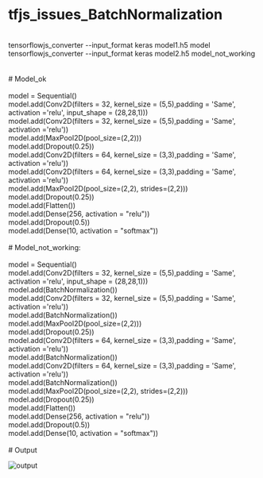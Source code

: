 # tfjs_issues_BatchNormalization
</br>
tensorflowjs_converter --input_format keras model1.h5 model </br>
tensorflowjs_converter --input_format keras model2.h5 model_not_working
</br>
</br>
</br>
# Model_ok<br>
</br>
model = Sequential()</br>
model.add(Conv2D(filters = 32, kernel_size = (5,5),padding = 'Same', 
                 activation ='relu', input_shape = (28,28,1)))</br>
model.add(Conv2D(filters = 32, kernel_size = (5,5),padding = 'Same', 
                 activation ='relu'))</br>
model.add(MaxPool2D(pool_size=(2,2)))</br>
model.add(Dropout(0.25))</br>
model.add(Conv2D(filters = 64, kernel_size = (3,3),padding = 'Same', 
                 activation ='relu'))</br>
model.add(Conv2D(filters = 64, kernel_size = (3,3),padding = 'Same', 
                 activation ='relu'))</br>
model.add(MaxPool2D(pool_size=(2,2), strides=(2,2)))</br>
model.add(Dropout(0.25))</br>
model.add(Flatten())</br>
model.add(Dense(256, activation = "relu"))</br>
model.add(Dropout(0.5))</br>
model.add(Dense(10, activation = "softmax"))
</br>
</br>
# Model_not_working:<br>
</br>
model = Sequential()</br>
model.add(Conv2D(filters = 32, kernel_size = (5,5),padding = 'Same', 
                 activation ='relu', input_shape = (28,28,1)))</br>
model.add(BatchNormalization())</br>
model.add(Conv2D(filters = 32, kernel_size = (5,5),padding = 'Same', 
                 activation ='relu'))</br>
model.add(BatchNormalization())</br>
model.add(MaxPool2D(pool_size=(2,2)))</br>
model.add(Dropout(0.25))</br>
model.add(Conv2D(filters = 64, kernel_size = (3,3),padding = 'Same', 
                 activation ='relu'))</br>
model.add(BatchNormalization())</br>
model.add(Conv2D(filters = 64, kernel_size = (3,3),padding = 'Same', 
                 activation ='relu'))</br>
model.add(BatchNormalization())</br>
model.add(MaxPool2D(pool_size=(2,2), strides=(2,2)))</br>
model.add(Dropout(0.25))</br>
model.add(Flatten())</br>
model.add(Dense(256, activation = "relu"))</br>
model.add(Dropout(0.5))</br>
model.add(Dense(10, activation = "softmax"))
<br>
<br>
# Output<br>

![output](https://github.com/RexHuang/tfjs_issues_BatchNormalization/edit/master/output.jpg?raw=true)
